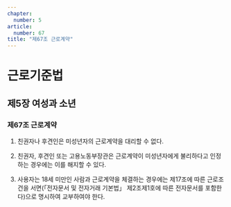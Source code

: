 ```yaml
---
chapter:
  number: 5
article:
  number: 67
title: "제67조 근로계약"
---
```

# 근로기준법

## 제5장 여성과 소년

### 제67조 근로계약

1. 친권자나 후견인은 미성년자의 근로계약을 대리할 수 없다.

2. 친권자, 후견인 또는 고용노동부장관은 근로계약이 미성년자에게 불리하다고 인정하는 경우에는 이를 해지할 수 있다.

3. 사용자는 18세 미만인 사람과 근로계약을 체결하는 경우에는 제17조에 따른 근로조건을 서면(「전자문서 및 전자거래 기본법」 제2조제1호에 따른 전자문서를 포함한다)으로 명시하여 교부하여야 한다.
